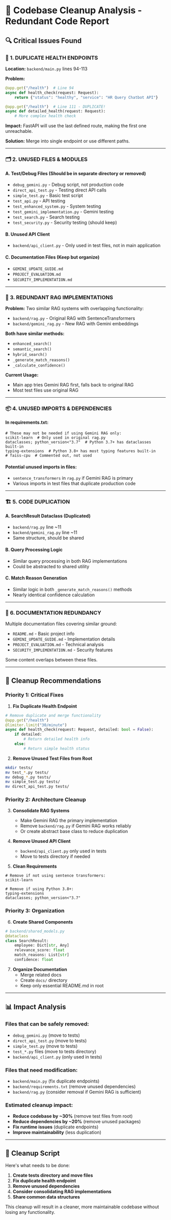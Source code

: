 # 🧹 Codebase Cleanup Analysis - Redundant Code Report

## 🔍 **Critical Issues Found**

### 🚨 **1. DUPLICATE HEALTH ENDPOINTS** 
**Location:** `backend/main.py` lines 94-113

**Problem:**
```python
@app.get("/health")  # Line 94
async def health_check(request: Request):
    return {"status": "healthy", "service": "HR Query Chatbot API"}

@app.get("/health")  # Line 111 - DUPLICATE!
async def detailed_health(request: Request):
    # More complex health check
```

**Impact:** FastAPI will use the last defined route, making the first one unreachable.

**Solution:** Merge into single endpoint or use different paths.

---

### 🗂️ **2. UNUSED FILES & MODULES**

#### **A. Test/Debug Files (Should be in separate directory or removed)**
- `debug_gemini.py` - Debug script, not production code
- `direct_api_test.py` - Testing direct API calls
- `simple_test.py` - Basic test script
- `test_api.py` - API testing
- `test_enhanced_system.py` - System testing
- `test_gemini_implementation.py` - Gemini testing
- `test_search.py` - Search testing
- `test_security.py` - Security testing (should keep)

#### **B. Unused API Client**
- `backend/api_client.py` - Only used in test files, not in main application

#### **C. Documentation Files (Keep but organize)**
- `GEMINI_UPDATE_GUIDE.md`
- `PROJECT_EVALUATION.md` 
- `SECURITY_IMPLEMENTATION.md`

---

### 🔄 **3. REDUNDANT RAG IMPLEMENTATIONS**

**Problem:** Two similar RAG systems with overlapping functionality:
- `backend/rag.py` - Original RAG with SentenceTransformers
- `backend/gemini_rag.py` - New RAG with Gemini embeddings

**Both have similar methods:**
- `enhanced_search()`
- `semantic_search()`
- `hybrid_search()` 
- `_generate_match_reasons()`
- `_calculate_confidence()`

**Current Usage:**
- Main app tries Gemini RAG first, falls back to original RAG
- Most test files use original RAG

---

### 📦 **4. UNUSED IMPORTS & DEPENDENCIES**

#### **In requirements.txt:**
```text
# These may not be needed if using Gemini RAG only:
scikit-learn  # Only used in original rag.py
dataclasses; python_version<"3.7"  # Python 3.7+ has dataclasses built-in
typing-extensions  # Python 3.8+ has most typing features built-in
# faiss-cpu  # Commented out, not used
```

#### **Potential unused imports in files:**
- `sentence_transformers` in `rag.py` if Gemini RAG is primary
- Various imports in test files that duplicate production code

---

### 🏗️ **5. CODE DUPLICATION**

#### **A. SearchResult Dataclass (Duplicated)**
- `backend/rag.py` line ~11
- `backend/gemini_rag.py` line ~11
- Same structure, should be shared

#### **B. Query Processing Logic**
- Similar query processing in both RAG implementations
- Could be abstracted to shared utility

#### **C. Match Reason Generation**
- Similar logic in both `_generate_match_reasons()` methods
- Nearly identical confidence calculation

---

### 📁 **6. DOCUMENTATION REDUNDANCY**

Multiple documentation files covering similar ground:
- `README.md` - Basic project info
- `GEMINI_UPDATE_GUIDE.md` - Implementation details
- `PROJECT_EVALUATION.md` - Technical analysis
- `SECURITY_IMPLEMENTATION.md` - Security features

Some content overlaps between these files.

---

## 🎯 **Cleanup Recommendations**

### **Priority 1: Critical Fixes**

1. **Fix Duplicate Health Endpoint**
```python
# Remove duplicate and merge functionality
@app.get("/health")
@limiter.limit("30/minute")
async def health_check(request: Request, detailed: bool = False):
    if detailed:
        # Return detailed health info
    else:
        # Return simple health status
```

2. **Remove Unused Test Files from Root**
```bash
mkdir tests/
mv test_*.py tests/
mv debug_*.py tests/
mv simple_test.py tests/
mv direct_api_test.py tests/
```

### **Priority 2: Architecture Cleanup**

3. **Consolidate RAG Systems**
   - Make Gemini RAG the primary implementation
   - Remove `backend/rag.py` if Gemini RAG works reliably
   - Or create abstract base class to reduce duplication

4. **Remove Unused API Client**
   - `backend/api_client.py` only used in tests
   - Move to tests directory if needed

5. **Clean Requirements**
```text
# Remove if not using sentence transformers:
scikit-learn

# Remove if using Python 3.8+:
typing-extensions
dataclasses; python_version<"3.7"
```

### **Priority 3: Organization**

6. **Create Shared Components**
```python
# backend/shared_models.py
@dataclass
class SearchResult:
    employee: Dict[str, Any]
    relevance_score: float
    match_reasons: List[str]
    confidence: float
```

7. **Organize Documentation**
   - Merge related docs
   - Create `docs/` directory
   - Keep only essential README.md in root

---

## 📊 **Impact Analysis**

### **Files that can be safely removed:**
- `debug_gemini.py` (move to tests)
- `direct_api_test.py` (move to tests)  
- `simple_test.py` (move to tests)
- `test_*.py` files (move to tests directory)
- `backend/api_client.py` (only used in tests)

### **Files that need modification:**
- `backend/main.py` (fix duplicate endpoints)
- `backend/requirements.txt` (remove unused dependencies)
- `backend/rag.py` (consider removal if Gemini RAG is sufficient)

### **Estimated cleanup impact:**
- **Reduce codebase by ~30%** (remove test files from root)
- **Reduce dependencies by ~20%** (remove unused packages)
- **Fix runtime issues** (duplicate endpoints)
- **Improve maintainability** (less duplication)

---

## 🚀 **Cleanup Script**

Here's what needs to be done:

1. **Create tests directory and move files**
2. **Fix duplicate health endpoint** 
3. **Remove unused dependencies**
4. **Consider consolidating RAG implementations**
5. **Share common data structures**

This cleanup will result in a cleaner, more maintainable codebase without losing any functionality.
